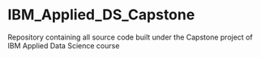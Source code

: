 # IBM_Applied_DS_Capstone
Repository containing all source code built under the Capstone project of IBM Applied Data Science course
